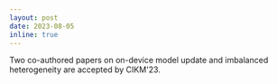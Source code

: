 ```yaml
---
layout: post
date: 2023-08-05
inline: true
---
```


Two co-authored papers on on-device model update and imbalanced heterogeneity are accepted by CIKM'23.
